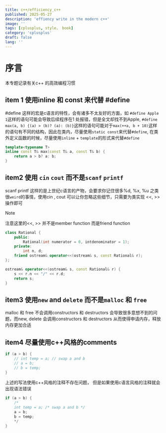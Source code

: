 ```yaml
---
title: c++/efficiency_c++
published: 2025-05-27
description: 'effiency write in the modern c++'
image: ''
tags: [cplusplus, style， book]
category: 'cplusplus'
draft: false 
lang: ''
---
```


# 序言

本专题记录有关c++ 的高效编程习惯

## item 1 使用inline 和 const 来代替 #define
#define 这样的宏是c语言的特性，会有诸多不太友好的方面，如
`#define Apple 1`这样的语句可能会导致后续程序在1 处报错，但是全文却找不到Apple, 
`#define max(a, b) {(a) > (b)? (a): (b)}`这样的语句可能对于`max(++a, b + 10)`这样的语句有不同的结构，因此在类内，尽量使用`static const`来代替`#define`, 在类外定义函数的时候，尽量使用`inline` + `template`的形式来代替`#define`

```c++
template<typename T>
inline const T& max(const T& a, const T& b) {
    return a > b? a: b;
}
```

## item2 使用 `cin` `cout` 而不是`scanf` `printf`

scanf printf 这样的是上世纪c语言的产物，会要求你记住很多%d, %x, %u 之类很`weird`的事情，使用cin , cout 可以让你忽略这些细节，只需要为类实现 <<, >> 操作即可

> [!NOTE]
> 注意这里的<<, >> 并不是member function 而是friend function

```c++
class Rational {
    public:
        Rational(int numerator = 0, intdenominator = 1);
    private:
        int n, d;
    friend ostream& operator<<(ostream& s, const Rational& r);
};

ostream& operator<<(ostream& s, const Rational& r) {
    s << r.n << "/" << r.d;
    return s;
}
```

## item3 使用`new` and `delete` 而不是`malloc` 和 `free`

malloc 和 free 不会调用constructors 和 destructors 会导致很多意想不到的问题，而new, delete 会调用constructors 和 destructors 从而使得申请内存，释放内存更加合适


## item4 尽量使用c++风格的comments

```c++
if (a > b) {
    // int temp = a; // swap a and b
    // a = b;
    // b = temp;
}
```

上述的写法使用c++风格的注释不存在问题， 但是如果使用c语言风格的注释就会出现语法错误

```c
if (a > b) {
    /*
    int temp = a; /* swap a and b */
    a = b;
    b = temp;
    */
}
```

